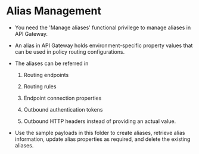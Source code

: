 # Alias Management

* You need the 'Manage aliases' functional privilege to manage aliases in API Gateway.

* An alias in API Gateway holds environment-specific property values that can be used in policy routing configurations. 

* The aliases can be referred in

  1. Routing endpoints

  2. Routing rules

  3. Endpoint connection properties

  4. Outbound authentication tokens

  5. Outbound HTTP headers instead of providing an actual value.

* Use the sample payloads in this folder to create aliases, retrieve alias information, update alias properties as required, and delete the existing aliases.